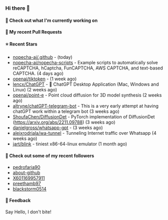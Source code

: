 ### Hi there 👋

#### 👷 Check out what I'm currently working on

#### 🔨 My recent Pull Requests


#### ⭐ Recent Stars

- [nopecha-ai/.github](https://github.com/nopecha-ai/.github) -  (today)
- [nopecha-ai/nopecha-scripts](https://github.com/nopecha-ai/nopecha-scripts) - Example scripts to automatically solve reCAPTCHA, hCaptcha, FunCAPTCHA, AWS CAPTCHA, and text-based CAPTCHA. (4 days ago)
- [openai/tiktoken](https://github.com/openai/tiktoken) -  (1 week ago)
- [lencx/ChatGPT](https://github.com/lencx/ChatGPT) - 🔮 ChatGPT Desktop Application (Mac, Windows and Linux) (2 weeks ago)
- [openai/point-e](https://github.com/openai/point-e) - Point cloud diffusion for 3D model synthesis (2 weeks ago)
- [altryne/chatGPT-telegram-bot](https://github.com/altryne/chatGPT-telegram-bot) - This is a very early attempt at having chatGPT work within a telegram bot (3 weeks ago)
- [ShoufaChen/DiffusionDet](https://github.com/ShoufaChen/DiffusionDet) - PyTorch implementation of DiffusionDet (https://arxiv.org/abs/2211.09788) (3 weeks ago)
- [danielgross/whatsapp-gpt](https://github.com/danielgross/whatsapp-gpt) -  (3 weeks ago)
- [aleixrodriala/wa-tunnel](https://github.com/aleixrodriala/wa-tunnel) - Tunneling Internet traffic over Whatsapp (4 weeks ago)
- [jart/blink](https://github.com/jart/blink) - tiniest x86-64-linux emulator (1 month ago)

#### 👯 Check out some of my recent followers

- [pedrofaria90](https://github.com/pedrofaria90)
- [about-github](https://github.com/about-github)
- [X601169957911](https://github.com/X601169957911)
- [preethamb97](https://github.com/preethamb97)
- [blackstorm0514](https://github.com/blackstorm0514)

#### 💬 Feedback

Say Hello, I don't bite!